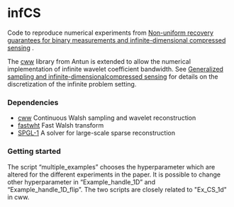 # infCS

Code to reproduce numerical experiments from [Non-uniform recovery guarantees for binary measurements and infinite-dimensional compressed sensing](https://arxiv.org/abs/1909.01143) . 

The [cww](https://github.com/vegarant/cww) library from Antun is extended to allow the numerical implementation of infinite wavelet coefficient bandwidth. See [Generalized sampling and infinite-dimensionalcompressed sensing](https://www.repository.cam.ac.uk/bitstream/handle/1810/284101/BAACHGSCS_Rev10.pdf?sequence=1) for details on the discretization of the infinite problem setting.

### Dependencies

- [cww](https://github.com/vegarant/cww) Continuous Walsh sampling and wavelet reconstruction
- [fastwht](https://bitbucket.org/vegarant/fastwht/src/master/) Fast Walsh transform
- [SPGL-1](https://github.com/vegarant/spgl1) A solver for large-scale sparse reconstruction 

### Getting started

The script “multiple_examples” chooses the hyperparameter which are altered for the different experiments in the paper. It is possible to change other hyperparameter in “Example_handle_1D” and “Example_handle_1D_flip”. The two scripts are closely related to "Ex_CS_1d" in cww. 
